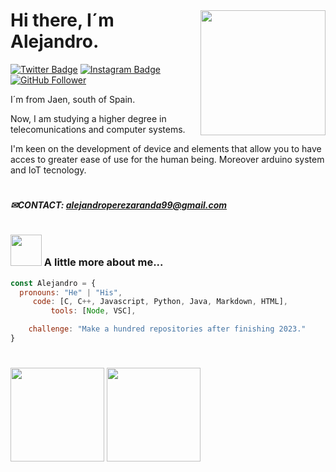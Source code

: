 <img style="margin-top: 40px;" align="right" width="200px" src="https://pa1.narvii.com/8003/38e590c0c65b23b251787da09169d3fcb20157ddr1-500-526_hq.gif">

# Hi there, I´m Alejandro.

[![Twitter Badge](https://img.shields.io/badge/-Twitter-00acee?style=flat-square&logo=Twitter&logoColor=white)](https://mobile.twitter.com/aleperezaranda)
[![Instagram Badge](https://img.shields.io/badge/-Instagram-e4405f?style=flat-square&logo=Instagram&logoColor=white)](https://www.instagram.com/aleejandropeerez/?hl=es)
[![GitHub Follower](https://img.shields.io/github/followers/alejandroperez9?style=social)](https://github.com/Thaiane)

I´m from Jaen, south of Spain.

Now, I am studying a higher degree in telecomunications and computer systems.

I'm keen on the development of device and elements that allow you to have acces to greater ease of use for the human being.
Moreover arduino system and IoT tecnology.

# 
##### ✉CONTACT: alejandroperezaranda99@gmail.com
#

### <img src="https://media.tenor.com/aGwCdl0YdAMAAAAi/astronauta-moon.gif" width="50"> A little more about me...  



```javascript
const Alejandro = {
  pronouns: "He" | "His",
     code: [C, C++, Javascript, Python, Java, Markdown, HTML],
         tools: [Node, VSC],

    challenge: "Make a hundred repositories after finishing 2023."
}
```
#

<p>
  <img height="150em" src="https://github-readme-stats.vercel.app/api?username=alejandroperez9&show_icons=true&hide_border=true&&count_private=true&include_all_commits=true" />
  <img height="150em" src="https://github-readme-stats.vercel.app/api/top-langs/?username=alejandroperez9&exclude_repo=KNN-Image-Classification&show_icons=true&hide_border=true&layout=compact&langs_count=8"/>
</p>
